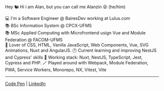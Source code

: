 Hey 🐿 
Hi i am Alan, but you can call me Alanzin 😝 (he/him)

💻 I'm a Software Engineer @ BairesDev working at Lulus.com  
📚 BSc Information System @ CPCX-UFMS  
📚 MSc Applied Computing with Microfrontend usign Vue and Module Federation @ FACOM-UFMS  
💚 Lover of CSS, HTML, Vanilla JavaScript, Web Components, Vue, SVG Animations, Nuxt and AngularJS.
🕐 Current learning and improving NestJS and Cypress' skills
🔧 Working stack: Nuxt, NestJS, TypeScript, Jest, Cypress and PHP.
🪄 Played around with Webpack, Module Federation, PWA, Service Workers, Monorepo, NX, Vitest, Vite
_____


[Code Pen](https://codepen.io/schirrel)   |   [LinkedIn](https://www.linkedin.com/in/alanschio/)
